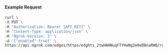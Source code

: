 <!-- Code generated for API Clients. DO NOT EDIT. -->

#### Example Request

```bash
curl \
-X PUT \
-H "Authorization: Bearer {API_KEY}" \
-H "Content-Type: application/json" \
-H "Ngrok-Version: 2" \
-d '{"enabled":true}' \
https://api.ngrok.com/edges/https/edghts_2twHAHNuqF7YHaNg3e0eDBnaRWQ/routes/edghtsrt_2twHAKf9oZcKg4HgUreAcf0pCCZ/compression
```
